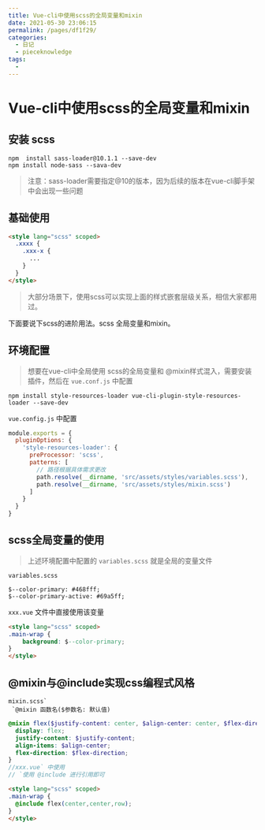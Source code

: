 ```yaml
---
title: Vue-cli中使用scss的全局变量和mixin
date: 2021-05-30 23:06:15
permalink: /pages/df1f29/
categories:
  - 日记
  - pieceknowledge
tags:
  - 
---
```

# Vue-cli中使用scss的全局变量和mixin
## 安装 scss

```shell
npm  install sass-loader@10.1.1 --save-dev
npm install node-sass --sava-dev
```

> 注意：sass-loader需要指定@10的版本，因为后续的版本在vue-cli脚手架中会出现一些问题

## 基础使用



```html
<style lang="scss" scoped>
  .xxxx {
    .xxx-x {
      ...
    }
  }
</style>
```

> 大部分场景下，使用scss可以实现上面的样式嵌套层级关系，相信大家都用过。

下面要说下scss的进阶用法。scss 全局变量和mixin。

## 环境配置

> 想要在vue-cli中全局使用 scss的全局变量和 @mixin样式混入，需要安装插件，然后在 `vue.conf.js` 中配置



```shell
npm install style-resources-loader vue-cli-plugin-style-resources-loader --save-dev
```

`vue.config.js`  中配置



```javascript
module.exports = {
  pluginOptions: {
    'style-resources-loader': {
      preProcessor: 'scss',
      patterns: [
        // 路径根据具体需求更改
        path.resolve(__dirname, 'src/assets/styles/variables.scss'),
        path.resolve(__dirname, 'src/assets/styles/mixin.scss')
      ]
    }
  }
}
```

## scss全局变量的使用

> 上述环境配置中配置的  `variables.scss` 就是全局的变量文件

```
variables.scss
```



```text
$--color-primary: #468fff;
$--color-primary-active: #69a5ff;
```

`xxx.vue` 文件中直接使用该变量



```html
<style lang="scss" scoped>
.main-wrap {
    background: $--color-primary;
}
</style>
```

## @mixin与@include实现css编程式风格

```
mixin.scss`
 `@mixin 函数名($参数名: 默认值)
```



```scss
@mixin flex($justify-content: center, $align-center: center, $flex-direction: row){
  display: flex;
  justify-content: $justify-content;
  align-items: $align-center;
  flex-direction: $flex-direction;
}
//xxx.vue` 中使用
// `使用 @include 进行引用即可
```



```html
<style lang="scss" scoped>
.main-wrap {
  @include flex(center,center,row);
}
</style>
```



